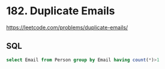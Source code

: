 # 182. Duplicate Emails

https://leetcode.com/problems/duplicate-emails/

## SQL

```sql
select Email from Person group by Email having count(*)>1
```
